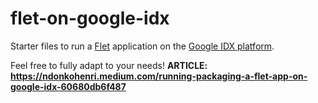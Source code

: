 # flet-on-google-idx

Starter files to run a [Flet](https://flet.dev) application on the [Google IDX platform](https://idx.google.com/).

Feel free to fully adapt to your needs!
**ARTICLE: https://ndonkohenri.medium.com/running-packaging-a-flet-app-on-google-idx-60680db6f487**
